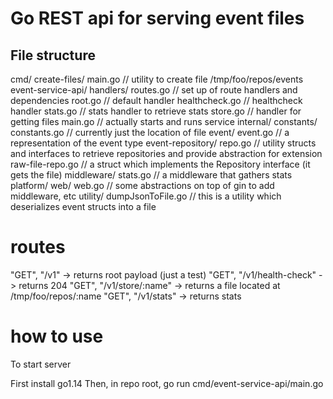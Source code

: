 # Go REST api for serving event files

## File structure
cmd/
    create-files/
        main.go // utility to create file /tmp/foo/repos/events
    event-service-api/
        handlers/
            routes.go // set up of route handlers and dependencies
            root.go // default handler
            healthcheck.go // healthcheck handler
            stats.go // stats handler to retrieve stats
            store.go // handler for getting files
        main.go // actually starts and runs service
    internal/
        constants/
            constants.go // currently just the location of file
        event/
            event.go // a representation of the event type
        event-repository/
            repo.go // utility structs and interfaces to retrieve repositories and provide abstraction for extension
            raw-file-repo.go // a struct which implements the Repository interface (it gets the file)
        middleware/
            stats.go // a middleware that gathers stats
        platform/
            web/
                web.go // some abstractions on top of gin to add middleware, etc
            utility/
                dumpJsonToFile.go // this is a utility which deserializes event structs into a file


# routes
"GET", "/v1" -> returns root payload (just a test)
"GET", "/v1/health-check" -> returns 204
"GET", "/v1/store/:name" -> returns a file located at /tmp/foo/repos/:name
"GET", "/v1/stats" -> returns stats

# how to use
To start server

First install go1.14
Then, in repo root,
go run cmd/event-service-api/main.go
